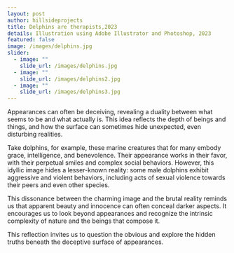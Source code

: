 ```yaml
---
layout: post
author: hillsideprojects
title: Delphins are therapists,2023
details: Illustration using Adobe Illustrator and Photoshop, 2023
featured: false
image: /images/delphins.jpg
slider:
  - image: ""
    slide_url: /images/delphins.jpg
  - image: ""
    slide_url: /images/delphins2.jpg
  - image: ""
    slide_url: /images/delphins3.jpg
---
```

Appearances can often be deceiving, revealing a duality between what seems to be and what actually is. This idea reflects the depth of beings and things, and how the surface can sometimes hide unexpected, even disturbing realities.

Take dolphins, for example, these marine creatures that for many embody grace, intelligence, and benevolence. Their appearance works in their favor, with their perpetual smiles and complex social behaviors. However, this idyllic image hides a lesser-known reality: some male dolphins exhibit aggressive and violent behaviors, including acts of sexual violence towards their peers and even other species.

This dissonance between the charming image and the brutal reality reminds us that apparent beauty and innocence can often conceal darker aspects. It encourages us to look beyond appearances and recognize the intrinsic complexity of nature and the beings that compose it.

This reflection invites us to question the obvious and explore the hidden truths beneath the deceptive surface of appearances.